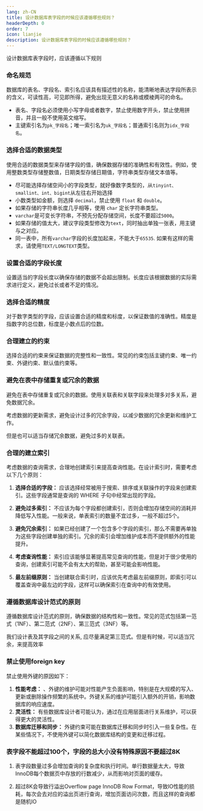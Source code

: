 ```yaml
---
lang: zh-CN
title: 设计数据库表字段的时候应该遵循哪些规则？
headerDepth: 0
order: 7
icon: lianjie
description: 设计数据库表字段的时候应该遵循哪些规则？
---
```




设计数据库表字段时，应该遵循以下规则

### 命名规范

数据库的表名、字段名、索引名应该具有描述性的名称，能清晰地表达字段所表示的含义，可读性高，可见即所得，避免出现无意义的名称或模棱两可的命名。

- 表名、字段名必须使用小写字母或者数字，禁止使用数字开头，禁止使用拼音，并且一般不使用英文缩写。
- 主键索引名为`pk_字段名`；唯一索引名为`uk_字段名`；普通索引名则为`idx_字段名`。

### 选择合适的数据类型

使用合适的数据类型来存储字段的值，确保数据存储的准确性和有效性。例如，使用整数类型存储整数值，日期类型存储日期值，字符串类型存储文本值等。

- 尽可能选择存储空间小的字段类型，就好像数字类型的，从`tinyint、smallint、int、bigint`从左往右开始选择
- 小数类型如金额，则选择 `decimal`，禁止使用 `float` 和 `double`。
- 如果存储的字符串长度几乎相等，使用 `char` 定长字符串类型。
- `varchar`是可变长字符串，不预先分配存储空间，长度不要超过`5000`。
- 如果存储的值太大，建议字段类型修改为`text`，同时抽出单独一张表，用主键与之对应。
- 同一表中，所有`varchar`字段的长度加起来，不能大于`65535`. 如果有这样的需求，请使用`TEXT/LONGTEXT`类型。

### 设置合适的字段长度

设置适当的字段长度以确保存储的数据不会超出限制。长度应该根据数据的实际需求进行定义，避免过长或者不足的情况。

### 选择合适的精度

对于数字类型的字段，应该设置合适的精度和标度，以保证数值的准确性。精度是指数字的总位数，标度是小数点后的位数。

### 合理建立的约束

选择合适的约束来保证数据的完整性和一致性。常见的约束包括主键约束、唯一约束、外键约束、默认值约束等。

### 避免在表中存储重复或冗余的数据

避免在表中存储重复或冗余的数据。使用关联表和关联字段来处理多对多关系，避免数据冗余。

考虑数据的更新需求，避免设计过多的冗余字段，以减少数据的冗余更新和维护工作。

但是也可以适当存储冗余数据，避免过多的关联表。

### 合理的建立索引

考虑数据的查询需求，合理地创建索引来提高查询性能。在设计索引时，需要考虑以下几个原则：

1. **选择合适的字段：** 应该选择经常被用于搜索、排序或关联操作的字段来创建索引。这些字段通常是查询的 WHERE 子句中经常出现的字段。

2. **避免过多索引：** 不应该为每个字段都创建索引，否则会增加存储空间的消耗并降低写入性能。一般来说，单表索引的数量不宜过多，一般不超过5个。

3. **避免冗余索引：** 如果已经创建了一个包含多个字段的索引，那么不需要再单独为这些字段创建单独的索引。冗余的索引会增加维护成本而不提供额外的性能提升。

4. **考虑查询性能：** 索引应该能够显著提高常见查询的性能，但是对于很少使用的查询，创建索引可能不会有太大的帮助，甚至可能会影响性能。

5. **最左前缀原则：** 当创建联合索引时，应该优先考虑最左前缀原则，即索引可以覆盖查询中最左边的字段，这样可以确保索引在查询中的有效使用。

   

### 遵循数据库设计范式的原则

遵循数据库设计范式的原则，确保数据的结构性和一致性。常见的范式包括第一范式（1NF）、第二范式（2NF）、第三范式（3NF）等。



我们设计表及其字段之间的关系, 应尽量满足第三范式。但是有时候，可以适当冗余，来提高效率



###  禁止使用foreign key

禁止使用外键的原因如下：

1. **性能考虑：** 、外键的维护可能对性能产生负面影响，特别是在大规模的写入、更新或删除操作频繁的系统中。外键关系的维护可能引入额外的开销，影响数据库的响应速度。
2. **灵活性：** 有些数据库设计者可能认为，通过在应用层面进行关系维护，可以获得更大的灵活性。
3. **数据库迁移和同步：** 外键约束可能在数据库迁移和同步时引入一些复杂性。在某些情况下，不使用外键可以简化数据库结构的变更和迁移过程。



### 表字段不能超过100个，字段的总大小没有特殊原因不要超过8K

1. 表字段数量过多会增加查询的复杂度和执行时间。单行数据量太大，导致InnoDB每个数据页中存放的行数减少，从而影响对页面的缓存。

2.  超过8K会导致行溢出Overflow page InnoDB Row Format，导致IO性能的损耗，每次会去对应的溢出页进行查询，增加页面访问次数，而且这样的查询都是随机IO



<!-- @include: @article-footer.snippet.md -->

